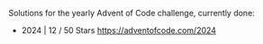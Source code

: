 Solutions for the yearly Advent of Code challenge, currently done:
- 2024 | 12 / 50 Stars
  https://adventofcode.com/2024
